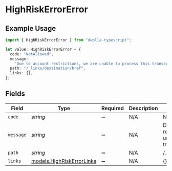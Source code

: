 # HighRiskErrorError

## Example Usage

```typescript
import { HighRiskErrorError } from "dwolla-typescript";

let value: HighRiskErrorError = {
  code: "NotAllowed",
  message:
    "Due to account restrictions, we are unable to process this transaction.",
  path: "/_links/destination/href",
  links: {},
};
```

## Fields

| Field                                                                   | Type                                                                    | Required                                                                | Description                                                             | Example                                                                 |
| ----------------------------------------------------------------------- | ----------------------------------------------------------------------- | ----------------------------------------------------------------------- | ----------------------------------------------------------------------- | ----------------------------------------------------------------------- |
| `code`                                                                  | *string*                                                                | :heavy_minus_sign:                                                      | N/A                                                                     | NotAllowed                                                              |
| `message`                                                               | *string*                                                                | :heavy_minus_sign:                                                      | N/A                                                                     | Due to account restrictions, we are unable to process this transaction. |
| `path`                                                                  | *string*                                                                | :heavy_minus_sign:                                                      | N/A                                                                     | /_links/destination/href                                                |
| `links`                                                                 | [models.HighRiskErrorLinks](../models/highriskerrorlinks.md)            | :heavy_minus_sign:                                                      | N/A                                                                     | {}                                                                      |